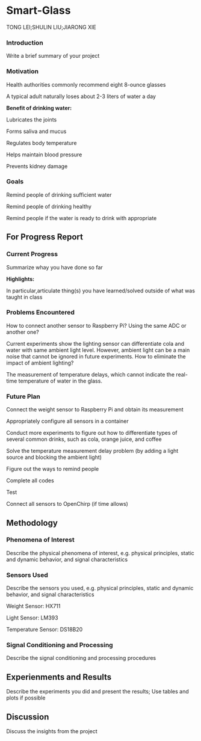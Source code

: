 # Smart-Glass
TONG LEI;SHULIN LIU;JIARONG XIE

<h3>Introduction</h3>
<p>Write a brief summary of your project<p>
  
<h3>Motivation</h3>
<p>Health authorities commonly recommend eight 8-ounce glasses<p>
<p>A typical adult naturally loses about 2-3 liters of water a day<p>
<p><b>Benefit of drinking water:</b></p>
<p>Lubricates the joints</p>
<p>Forms saliva and mucus</p>
<p>Regulates body temperature</p>
<p>Helps maintain blood pressure</p>
<p>Prevents kidney damage</p>

<h3>Goals</h3>
<p>Remind people of drinking sufficient water</p>
<p>Remind people of drinking healthy</p>
<p>Remind people if the water is ready to drink with appropriate</p>

<h2>For Progress Report</h2>
<h3>Current Progress</h3>
<p>Summarize whay you have done so far</p>
<p><b>Highlights:</b></p> 
<p>In particular,articulate thing(s) you have learned/solved outside of what was taught in class</p>

<h3>Problems Encountered</h3>
<p>How to connect another sensor to Raspberry Pi? Using the same ADC or another one?</p>
<p>Current experiments show the lighting sensor can differentiate cola and water with same ambient light level. However, ambient light can be a main noise that cannot be ignored in future experiments. How to eliminate the impact of ambient lighting?</p>
<p>The measurement of temperature delays, which cannot indicate the real-time temperature of water in the glass.</p>

<h3>Future Plan</h3>
<p>Connect the weight sensor to Raspberry Pi and obtain its measurement</p>
<p>Appropriately configure all sensors in a container</p>
<p>Conduct more experiments to figure out how to differentiate types of several common drinks, such as cola, orange juice, and coffee</p>
<p>Solve the temperature measurement delay problem (by adding a light source and blocking the ambient light)</p>
<p>Figure out the ways to remind people</p>
<p>Complete all codes</p>
<p>Test</p>
<p>Connect all sensors to OpenChirp (if time allows)</p>

<h2>Methodology</h2>
<h3>Phenomena of Interest</h3>
<p>Describe the physical phenomena of interest, e.g. physical principles, static and dynamic behavior, and signal characteristics</p>

<h3>Sensors Used</h3>
<p>Describe the sensors you used, e.g. physical principles, static and dynamic behavior, and signal characteristics</p>
<p>Weight Sensor: HX711</p>
<p>Light Sensor: LM393</p>
<p>Temperature Sensor: DS18B20</p>

<h3>Signal Conditioning and Processing</h3>
<p>Describe the signal conditioning and processing procedures</p>

<h2>Experienments and Results</h2>
<p>Describe the experiments you did and present the results; Use tables and plots if possible</p>

<h2>Discussion</h2>
<p>Discuss the insights from the project</p>
